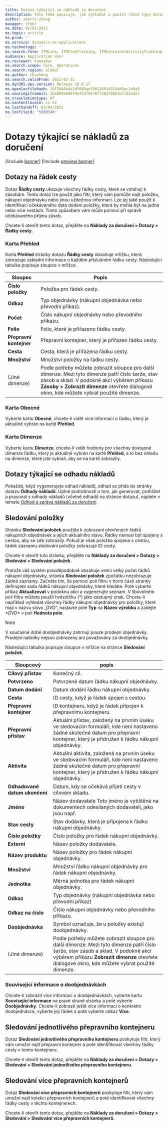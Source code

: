 ```yaml
---
title: Dotazy týkající se nákladů za doručení
description: Toto téma popisuje, jak vyhledat a použít různé typy dotazů, které jsou k dispozici pro modul Náklady za doručení.
author: sherry-zheng
manager: tfehr
ms.date: 02/01/2021
ms.topic: article
ms.prod: ''
ms.service: dynamics-ax-applications
ms.technology: ''
ms.search.form: ITMLine, ITMItemTracking, ITMContainerActivityTracking, ITMContainerTracking
audience: Application User
ms.reviewer: kamaybac
ms.search.scope: Core, Operations
ms.search.region: Global
ms.author: chuzheng
ms.search.validFrom: 2021-02-21
ms.dyn365.ops.version: Release 10.0.17
ms.openlocfilehash: 10f5948b4e3df089aef982269143254d9ac1e8a9
ms.sourcegitcommit: 2b4809e60974e72df9476ffd62706b1bfc8da4a7
ms.translationtype: HT
ms.contentlocale: cs-CZ
ms.lasthandoff: 03/04/2021
ms.locfileid: "5500349"
---
```

# <a name="landed-cost-inquiries"></a>Dotazy týkající se nákladů za doručení

[!include [banner](../../includes/banner.md)]
[!include [preview banner](../includes/preview-banner.md)]

## <a name="voyage-line-inquiries"></a>Dotazy na řádek cesty

Dotaz **Řádky cesty** ukazuje všechny řádky cesty, které se vztahují k zásobám. Tento dotaz lze použít jako filtr, který vám pomůže najít položku, nákupní objednávku nebo jinou užitečnou informaci. Lze jej také použít k identifikaci očekávaného data dodání položky, která by mohla být na jedné nebo více cestách. Tímto způsobem vám může pomoci při správě očekávaného příjmu zásob.

Chcete-li otevřít tento dotaz, přejděte na **Náklady za doručení \> Dotazy \> Řádky cesty**.

### <a name="overview-tab"></a>Karta Přehled

Karta **Přehled** stránky dotazu **Řádky cesty** obsahuje mřížku, která zobrazuje základní informace o každém příslušném řádku cesty. Následující tabulka popisuje sloupce v mřížce.

| Sloupec | Popis |
|---|---|
| **Číslo položky** | Položka pro řádek cesty. |
| **Odkaz** | Typ objednávky (nákupní objednávka nebo převodní příkaz). |
| **Počet** | Číslo nákupní objednávky nebo převodního příkazu. |
| **Folio** | Folio, které je přiřazeno řádku cesty. |
| **Přepravní kontejner** | Přepravní kontejner, který je přiřazen řádku cesty. |
| **Cesta** | Cesta, která je přiřazena řádku cesty. |
| **Množství** | Množství položky na řádku cesty. |
| (Jiné dimenze) | Podle potřeby můžete zobrazit sloupce pro další dimenze. Mezi tyto dimenze patří číslo šarže, stav zásob a sklad. V podokně akcí výběrem příkazu **Zásoby \> Zobrazit dimenze** otevřete dialogové okno, kde můžete vybrat použité dimenze. |

### <a name="general-tab"></a>Karta Obecné

Vyberte kartu **Obecné**, chcete-li vidět více informací o řádku, který je aktuálně vybrán na kartě **Přehled**.

### <a name="dimensions-tab"></a>Karta Dimenze

Vyberte kartu **Dimenze**, chcete-li vidět hodnoty pro všechny dostupné dimenze řádku, který je aktuálně vybrán na kartě **Přehled**, a to bez ohledu na dimenze, které jste vybrali, aby se na kartě zobrazily.

## <a name="cost-estimate-inquiries"></a>Dotazy týkající se odhadu nákladů

Pokaždé, když vygenerujete odhad nákladů, odhad se přidá do stránky dotazu **Odhady nákladů**. Úplné podrobnosti o tom, jak generovat, prohlížet a pracovat s odhady nákladů (včetně odhadů na stránce dotazu), najdete v tématu [Odhad a správa nákladů za doručení](estimate-manage-landed-costs.md).

## <a name="item-tracking"></a>Sledování položky

Stránku **Sledování položek** použijte k zobrazení otevřených řádků nákupních objednávek a jejich aktuálního stavu. Řádky nemusí být spojeny s cestou, aby se zde zobrazily. Pokud je však položka spojena s cestou, řádek záznamu sledování položky zobrazuje ID cesty.

Chcete-li otevřít tuto stránku, přejděte na **Náklady za doručení \> Dotazy \> Sledování \> Sledování položek**.

Protože váš systém pravděpodobně obsahuje velmi velký počet řádků nákupní objednávky, stránka **Sledování položek** zpočátku nezobrazuje žádné záznamy. Začněte tím, že pomocí polí filtru v horní části stránky definujete sadu řádků nákupní objednávky, které hledáte. Poté vyberte příkaz **Aktualizovat** v podoknu akcí a vygenerujte seznam. V libovolném poli filtru můžete použít hvězdičku (\*) jako zástupný znak. Chcete-li například vyhledat všechny řádky nákupní objednávky pro položky, které mají v názvu slovo „DVD“, nastavte pole **Typ** na **Název výrobku** a zadejte *\*DVD\** v poli **Hodnota pole**.

> [!NOTE]
> V současné době doobjednávky zahrnují pouze prodejní objednávky. Prodejní nabídky nejsou zobrazeny ani považovány za doobjednávky.

Následující tabulka popisuje sloupce v mřížce na stránce **Sledování položek**.

| Sloupcový | popis |
|---|---|
| **Cílový přístav** | Konečný cíl. |
| **Potvrzeno** | Potvrzené datum řádku nákupní objednávky. |
| **Datum dodání** | Datum dodání řádku nákupní objednávky. |
| **Cesta** | ID cesty, když je řádek spojen s cestou. |
| **Přepravní kontejner** | ID kontejneru, když je řádek připojen k přepravnímu kontejneru. |
| **Přepravní přístav** | Aktuální přístav, založený na prvním úseku ve sledovacím formuláři, kde není nastaveno žádné skutečné datum pro přepravní kontejner, který je přidružen k řádku nákupní objednávky. |
| **Aktivita** | Aktuální aktivita, založená na prvním úseku ve sledovacím formuláři, kde není nastaveno žádné skutečné datum pro přepravní kontejner, který je přidružen k řádku nákupní objednávky. |
| **Odhadované datum ukončení** | Datum, kdy se očekává přijetí cesty v cílovém skladu. |
| **Jméno** | Název dodavatele Toto jméno je vytištěné na dokumentech odesílaných dodavateli, jako jsou např. |
| **Stav cesty** | Stav dodávky, která je připojena k řádku nákupní objednávky. |
| **Číslo položky** | Číslo položky pro řádek nákupní objednávky. |
| **Externí** | Název položky dodavatele. |
| **Název produktu** | Název položky pro řádek nákupní objednávky. |
| **Množství** | Množství řádku nákupní objednávky pro řádek nákupní objednávky. |
| **Jednotka** | Měrná jednotka pro řádek nákupní objednávky. |
| **Odkaz** | Typ objednávky (nákupní objednávka nebo převodní příkaz) |
| **Odkaz na číslo** | Číslo nákupní objednávky nebo převodního příkazu. |
| **Doobjednávka** | Symbol označuje, že u položky existují doobjednávky. |
| (Jiné dimenze) | Podle potřeby můžete zobrazit sloupce pro další dimenze. Mezi tyto dimenze patří číslo šarže, stav zásob a sklad. V podokně akcí výběrem příkazu **Zobrazit dimenze** otevřete dialogové okno, kde můžete vybrat použité dimenze. |

### <a name="related-information-about-backorders"></a>Související informace o doobjednávkách

Chcete-li zobrazit více informací o doobjednávkách, vyberte kartu **Související informace** na pravé straně stránky a poté vyberte **Doobjednávky**. Chcete-li zobrazit ještě více informací o konkrétní doobjednávce, vyberte její řádek a poté vyberte odkaz **Více**.

## <a name="individual-shipping-container-tracking"></a>Sledování jednotlivého přepravního kontejneru

Dotaz **Sledování jednotlivého přepravního kontejneru** poskytuje filtr, který vám umožní najít přepravní kontejner a poté identifikovat všechny řádky cesty v tomto kontejneru.

Chcete-li otevřít tento dotaz, přejděte na **Náklady za doručení \> Dotazy \> Sledování \> Sledování jednotlivého přepravního kontejneru**.

## <a name="multiple-shipping-container-tracking"></a>Sledování více přepravních kontejnerů

Dotaz **Sledování více přepravních kontejnerů** poskytuje filtr, který vám umožní najít kolekci přepravních kontejnerů a poté identifikovat všechny řádky cesty v těchto kontejnerech.

Chcete-li otevřít tento dotaz, přejděte na **Náklady za doručení \> Dotazy \> Sledování \> Sledování více přepravních kontejnerů**.
